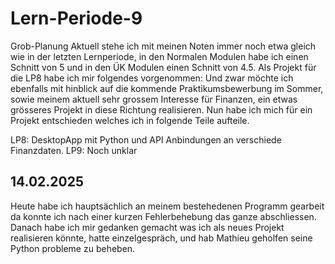# Lern-Periode-9

Grob-Planung Aktuell stehe ich mit meinen Noten immer noch etwa gleich wie in der letzten Lernperiode, in den Normalen Modulen habe ich einen Schnitt von 5 und in den ÜK Modulen einen Schnitt von 4.5. Als Projekt für die LP8 habe ich mir folgendes vorgenommen: Und zwar möchte ich ebenfalls mit hinblick auf die kommende Praktikumsbewerbung im Sommer, sowie meinem aktuell sehr grossem Interesse für Finanzen, ein etwas grösseres Projekt in diese Richtung realisieren. Nun habe ich mich für ein Projekt entschieden welches ich in folgende Teile aufteile.

LP8: DesktopApp mit Python und API Anbindungen an verschiede Finanzdaten.
LP9: Noch unklar

## 14.02.2025
Heute habe ich hauptsächlich an meinem bestehedenen Programm gearbeit da konnte ich nach einer kurzen Fehlerbehebung das ganze abschliessen. Danach habe ich mir gedanken gemacht was ich als neues Projekt realisieren könnte, hatte einzelgespräch, und hab Mathieu geholfen seine Python probleme zu beheben.
